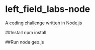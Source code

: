 # left_field_labs-node
A coding challenge written in Node.js

##Install
npm install

##Run
node geo.js
